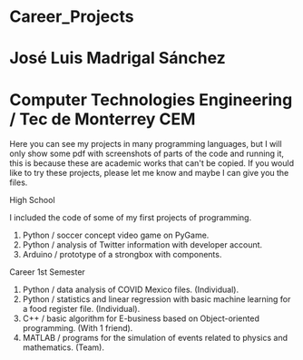 # Career_Projects
# José Luis Madrigal Sánchez
# Computer Technologies Engineering / Tec de Monterrey CEM
Here you can see my projects in many programming languages, but I will only show some pdf with screenshots of parts of the code and running it, this is because these are academic works that can't be copied. If you would like to try these projects, please let me know and maybe I can give you the files.

High School

I included the code of some of my first projects of programming.
1. Python / soccer concept video game on PyGame.
2. Python / analysis of Twitter information with developer account.
3. Arduino / prototype of a strongbox with components.

Career
1st Semester

1. Python / data analysis of COVID Mexico files. (Individual).
2. Python / statistics and linear regression with basic machine learning for a food register file. (Individual).
2. C++ / basic algorithm for E-business based on Object-oriented programming. (With 1 friend).
3. MATLAB / programs for the simulation of events related to physics and mathematics. (Team). 
